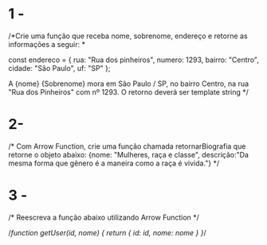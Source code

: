  # 1 - 
  /*Crie uma função que receba nome, sobrenome, endereço e retorne as informações a seguir: *

  const endereco = {
    rua: "Rua dos pinheiros",
    numero: 1293,
    bairro: "Centro",
    cidade: "São Paulo",
    uf: "SP"
  };

  A {nome} {Sobrenome} mora em São Paulo / SP, no bairro Centro, na rua "Rua dos Pinheiros" com
  nº 1293.
  O retorno deverá ser template string */

# 2- 
/* Com Arrow Function, crie uma função chamada retornarBiografia que retorne o objeto abaixo:
  {nome: "Mulheres, raça e classe",
  descrição:"Da mesma forma que gênero é a maneira como a raça é vivida."}
*/

# 3 -
/* Reescreva a função abaixo utilizando
Arrow Function */

/*function getUser(id, nome) {
  return {
    id: id,
    nome: nome
  }
}*/